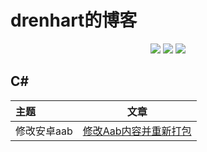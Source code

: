 # drenhart的博客

<p align='center'>
<img src="https://img.shields.io/badge/language-C%23-green">
<img src="https://img.shields.io/badge/language-Swift-brightgreen">
<img src="https://img.shields.io/badge/license-CC-yellowgreen">
</p>

## C#

| 主题        | 文章                                                         |
| :---------- | ------------------------------------------------------------ |
| 修改安卓aab | [修改Aab内容并重新打包](https://github.com/drenhart/blog/blob/main/articles/manage%20aab.md) |

